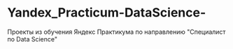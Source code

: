 # Yandex_Practicum-DataScience-
Проекты из обучения Яндекс Практикума по направлению "Специалист по Data Science"
